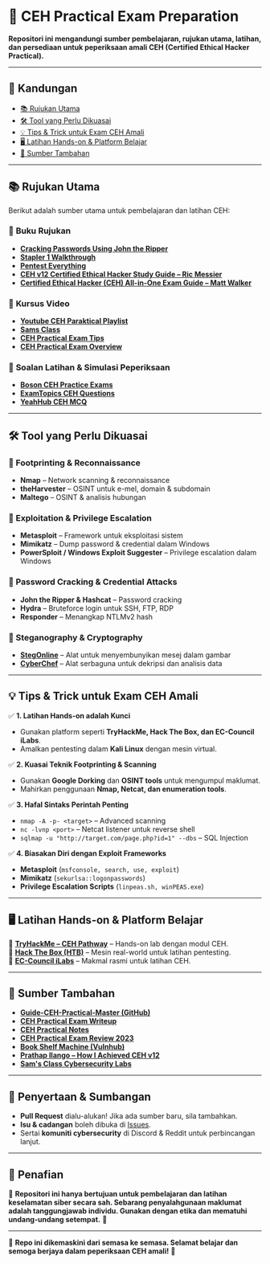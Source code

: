 # 🚀 CEH Practical Exam Preparation  
**Repositori ini mengandungi sumber pembelajaran, rujukan utama, latihan, dan persediaan untuk peperiksaan amali CEH (Certified Ethical Hacker Practical).**  

---

## 📌 Kandungan  
- [📚 Rujukan Utama](#-rujukan-utama)  
- [🛠️ Tool yang Perlu Dikuasai](#️-tool-yang-perlu-dikuasai)  
- [💡 Tips & Trick untuk Exam CEH Amali](#-tips--trick-untuk-exam-ceh-amali)  
- [🖥️ Latihan Hands-on & Platform Belajar](#️-latihan-hands-on--platform-belajar)  
- [🔗 Sumber Tambahan](#-sumber-tambahan)  

---

## 📚 Rujukan Utama  
Berikut adalah sumber utama untuk pembelajaran dan latihan CEH:  

### 📖 **Buku Rujukan**  
- **[Cracking Passwords Using John the Ripper](https://null-byte.wonderhowto.com/forum/cracking-passwords-using-john-ripper-0181420/)**
- **[Stapler 1 Walkthrough](https://5h4d0wb0y.github.io/2017-06-25-stapler/)**
- **[Pentest Everything](https://viperone.gitbook.io/pentest-everything/everything/pivoting-and-portforwarding)**  
- **[CEH v12 Certified Ethical Hacker Study Guide – Ric Messier](https://www.amazon.com/CEH-Certified-Ethical-Hacker-Study/dp/1119805269/)**  
- **[Certified Ethical Hacker (CEH) All-in-One Exam Guide – Matt Walker](https://www.amazon.com/CEH-Certified-Ethical-Hacker-Guide/dp/126045455X/)**  

### 🎥 **Kursus Video**  
- **[Youtube CEH Paraktical Playlist](https://www.youtube.com/playlist?list=PLZEA2EJpqSWfouVNPkl37AWEVCj6A2mdz)**  
- **[Sams Class](https://samsclass.info/123/123_F23.shtml)**  
- **[CEH Practical Exam Tips](https://www.youtube.com/watch?v=xpHkjEqGqgU)**
- **[CEH Practical Exam Overview](https://www.youtube.com/playlist?list=PLMGAbJYY9Fm7ThxGx5u93SDmKGe5wJwH0)**

### 📝 **Soalan Latihan & Simulasi Peperiksaan**  
- **[Boson CEH Practice Exams](https://www.boson.com/practice-exam/ceh)**  
- **[ExamTopics CEH Questions](https://www.examtopics.com/exams/ec-council/ceh/)**  
- **[YeahHub CEH MCQ](https://www.yeahhub.com/cehv11-mcq/)**  

---

## 🛠️ Tool yang Perlu Dikuasai  

### **📌 Footprinting & Reconnaissance**  
- **Nmap** – Network scanning & reconnaissance  
- **theHarvester** – OSINT untuk e-mel, domain & subdomain  
- **Maltego** – OSINT & analisis hubungan  

### **📌 Exploitation & Privilege Escalation**  
- **Metasploit** – Framework untuk eksploitasi sistem  
- **Mimikatz** – Dump password & credential dalam Windows  
- **PowerSploit / Windows Exploit Suggester** – Privilege escalation dalam Windows  

### **📌 Password Cracking & Credential Attacks**  
- **John the Ripper & Hashcat** – Password cracking  
- **Hydra** – Bruteforce login untuk SSH, FTP, RDP  
- **Responder** – Menangkap NTLMv2 hash  

### **📌 Steganography & Cryptography**  
- **[StegOnline](https://stegonline.georgeom.net/upload)** – Alat untuk menyembunyikan mesej dalam gambar  
- **[CyberChef](https://gchq.github.io/CyberChef/)** – Alat serbaguna untuk dekripsi dan analisis data  

---

## 💡 Tips & Trick untuk Exam CEH Amali  
✅ **1. Latihan Hands-on adalah Kunci**  
- Gunakan platform seperti **TryHackMe, Hack The Box, dan EC-Council iLabs**.  
- Amalkan pentesting dalam **Kali Linux** dengan mesin virtual.  

✅ **2. Kuasai Teknik Footprinting & Scanning**  
- Gunakan **Google Dorking** dan **OSINT tools** untuk mengumpul maklumat.  
- Mahirkan penggunaan **Nmap, Netcat, dan enumeration tools**.  

✅ **3. Hafal Sintaks Perintah Penting**  
- `nmap -A -p- <target>` – Advanced scanning  
- `nc -lvnp <port>` – Netcat listener untuk reverse shell  
- `sqlmap -u "http://target.com/page.php?id=1" --dbs` – SQL Injection  

✅ **4. Biasakan Diri dengan Exploit Frameworks**  
- **Metasploit** (`msfconsole, search, use, exploit`)  
- **Mimikatz** (`sekurlsa::logonpasswords`)  
- **Privilege Escalation Scripts** (`linpeas.sh, winPEAS.exe`)  

---

## 🖥️ Latihan Hands-on & Platform Belajar  
🔹 **[TryHackMe – CEH Pathway](https://tryhackme.com/)** – Hands-on lab dengan modul CEH.  
🔹 **[Hack The Box (HTB)](https://www.hackthebox.com/)** – Mesin real-world untuk latihan pentesting.  
🔹 **[EC-Council iLabs](https://iclass.eccouncil.org/)** – Makmal rasmi untuk latihan CEH.  

---

## 🔗 Sumber Tambahan  
- **[Guide-CEH-Practical-Master (GitHub)](https://github.com/CyberSecurityUP/Guide-CEH-Practical-Master)**  
- **[CEH Practical Exam Writeup](https://medium.com/@kljaswanth/ceh-practical-exam-writeup-a70c61e067d5)**  
- **[CEH Practical Notes](https://pdfcoffee.com/ceh-practical-notes-pdf-free.html)**  
- **[CEH Practical Exam Review 2023](https://tun4hunt.medium.com/ceh-practical-exam-review-2023-7f80dae09516)**  
- **[Book Shelf Machine (Vulnhub)](https://www.vulnhub.com/entry/book-shelf-1,666/)**  
- **[Prathap Ilango – How I Achieved CEH v12](https://prathapilango.medium.com/how-i-achieved-ceh-v12-certification-in-one-month-ceh-2023-ce682820f9c9)**  
- **[Sam's Class Cybersecurity Labs](https://samsclass.info/124/124_F17.shtml#lecture)**  

---

## 📢 Penyertaan & Sumbangan  
- **Pull Request** dialu-alukan! Jika ada sumber baru, sila tambahkan.  
- **Isu & cadangan** boleh dibuka di [Issues](https://github.com/your-repo/issues).  
- Sertai **komuniti cybersecurity** di Discord & Reddit untuk perbincangan lanjut.  

---

## 📜 Penafian  
🚨 **Repositori ini hanya bertujuan untuk pembelajaran dan latihan keselamatan siber secara sah. Sebarang penyalahgunaan maklumat adalah tanggungjawab individu. Gunakan dengan etika dan mematuhi undang-undang setempat.** 🚨  

---

📌 **Repo ini dikemaskini dari semasa ke semasa. Selamat belajar dan semoga berjaya dalam peperiksaan CEH amali!** 🚀
